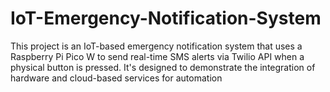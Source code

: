 # IoT-Emergency-Notification-System
This project is an IoT-based emergency notification system that uses a Raspberry Pi Pico W to send real-time SMS alerts via Twilio API when a physical button is pressed. It's designed to demonstrate the integration of hardware and cloud-based services for automation
